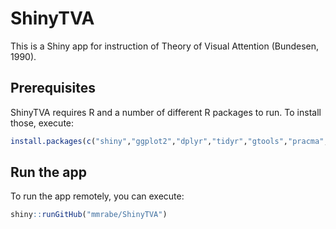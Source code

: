 # ShinyTVA

This is a Shiny app for instruction of Theory of Visual Attention (Bundesen, 1990).

## Prerequisites

ShinyTVA requires R and a number of different R packages to run. To install those, execute:

``` r
install.packages(c("shiny","ggplot2","dplyr","tidyr","gtools","pracma","scales","rhandsontable","cowplot"))
```

## Run the app

To run the app remotely, you can execute:

``` r
shiny::runGitHub("mmrabe/ShinyTVA")
```
